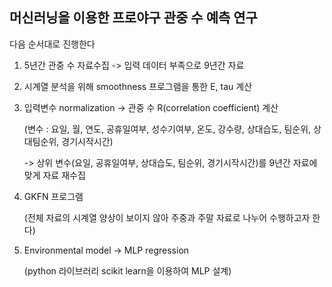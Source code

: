 ## 머신러닝을 이용한 프로야구 관중 수 예측 연구


다음 순서대로 진행한다

1. 5년간 관중 수 자료수집 -> 입력 데이터 부족으로 9년간 자료

2. 시계열 분석을 위해 smoothness 프로그램을 통한 E, tau 계산

3. 입력변수 normalization -> 관중 수 R(correlation coefficient) 계산

   (변수 : 요일, 월, 연도, 공휴일여부, 성수기여부, 온도, 강수량, 상대습도, 팀순위, 상대팀순위, 경기시작시간)
   
   -> 상위 변수(요일, 공휴일여부, 상대습도, 팀순위, 경기시작시간)를 9년간 자료에 맞게 자료 재수집

4. GKFN 프로그램

   (전체 자료의 시계열 양상이 보이지 않아 주중과 주말 자료로 나누어 수행하고자 한다)

5. Environmental model -> MLP regression

   (python 라이브러리 scikit learn을 이용하여 MLP 설계)
